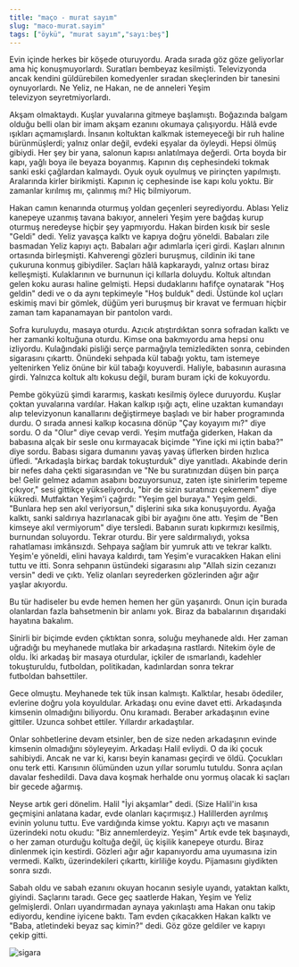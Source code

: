 ```yaml
---
title: "maço - murat sayım"
slug: "maco-murat.sayim"
tags: ["öykü", "murat sayım","sayı:beş"]
---
```



Evin içinde herkes bir köşede oturuyordu. Arada sırada göz göze
geliyorlar ama hiç konuşmuyorlardı. Suratları bembeyaz kesilmişti.
Televizyonda ancak kendini güldürebilen komedyenler sıradan skeçlerinden
bir tanesini oynuyorlardı. Ne Yeliz, ne Hakan, ne de anneleri Yeşim
televizyon seyretmiyorlardı.

Akşam olmaktaydı. Kuşlar yuvalarına gitmeye başlamıştı. Boğazında balgam
olduğu belli olan bir imam akşam ezanını okumaya çalışıyordu. Hâlâ evde
ışıkları açmamışlardı. İnsanın koltuktan kalkmak istemeyeceği bir ruh
haline bürünmüşlerdi; yalnız onlar değil, evdeki eşyalar da öyleydi.
Hepsi ölmüş gibiydi. Her şey bir yana, salonun kapısı anlatılmaya
değerdi. Orta boyda bir kapı, yağlı boya ile beyaza boyanmış. Kapının
dış cephesindeki tokmak sanki eski çağlardan kalmaydı. Oyuk oyuk oyulmuş
ve pirinçten yapılmıştı. Aralarında kirler birikmişti. Kapının iç
cephesinde ise kapı kolu yoktu. Bir zamanlar kırılmış mı, çalınmış mı?
Hiç bilmiyorum.

Hakan camın kenarında oturmuş yoldan geçenleri seyrediyordu. Ablası
Yeliz kanepeye uzanmış tavana bakıyor, anneleri Yeşim yere bağdaş kurup
oturmuş neredeyse hiçbir şey yapmıyordu. Hakan birden kısık bir sesle
"Geldi" dedi. Yeliz yavaşça kalktı ve kapıya doğru yöneldi. Babaları
zile basmadan Yeliz kapıyı açtı. Babaları ağır adımlarla içeri girdi.
Kaşları alnının ortasında birleşmişti. Kahverengi gözleri buruşmuş,
cildinin iki tane çukuruna konmuş gibiydiler. Saçları hâlâ kapkaraydı,
yalnız ortası biraz kelleşmişti. Kulaklarının ve burnunun içi kıllarla
doluydu. Koltuk altından gelen koku aurası haline gelmişti. Hepsi
dudaklarını hafifçe oynatarak "Hoş geldin" dedi ve o da aynı tepkimeyle
"Hoş bulduk" dedi. Üstünde kol uçları eskimiş mavi bir gömlek, düğüm
yeri buruşmuş bir kravat ve fermuarı hiçbir zaman tam kapanamayan bir
pantolon vardı.

Sofra kuruluydu, masaya oturdu. Azıcık atıştırdıktan sonra sofradan
kalktı ve her zamanki koltuğuna oturdu. Kimse ona bakmıyordu ama hepsi
onu izliyordu. Kulağındaki pisliği serçe parmağıyla temizledikten sonra,
cebinden sigarasını çıkarttı. Önündeki sehpada kül tabağı yoktu, tam
istemeye yeltenirken Yeliz önüne bir kül tabağı koyuverdi. Haliyle,
babasının aurasına girdi. Yalnızca koltuk altı kokusu değil, buram buram
içki de kokuyordu.

Pembe gökyüzü şimdi kararmış, kaskatı kesilmiş öylece duruyordu. Kuşlar
çoktan yuvalarına vardılar. Hakan kalkıp ışığı açtı, eline uzaktan
kumandayı alıp televizyonun kanallarını değiştirmeye başladı ve bir
haber programında durdu. O sırada annesi kalkıp kocasına dönüp "Çay
koyayım mı?" diye sordu. O da "Olur" diye cevap verdi. Yeşim mutfağa
giderken, Hakan da babasına alçak bir sesle onu kırmayacak biçimde "Yine
içki mi içtin baba?" diye sordu. Babası sigara dumanını yavaş yavaş
üflerken birden hızlıca üfledi. "Arkadaşla birkaç bardak tokuşturduk"
diye yanıtladı. Akabinde derin bir nefes daha çekti sigarasından ve "Ne
bu suratınızdan düşen bin parça be! Gelir gelmez adamın asabını
bozuyorsunuz, zaten işte sinirlerim tepeme çıkıyor," sesi gittikçe
yükseliyordu, "bir de sizin suratınızı çekemem" diye kükredi. Mutfaktan
Yeşim'i çağırdı: "Yeşim gel buraya." Yeşim geldi. "Bunlara hep sen akıl
veriyorsun," dişlerini sıka sıka konuşuyordu. Ayağa kalktı, sanki
saldırıya hazırlanacak gibi bir ayağını öne attı. Yeşim de "Ben kimseye
akıl vermiyorum" diye tersledi. Babanın suratı kıpkırmızı kesilmiş,
burnundan soluyordu. Tekrar oturdu. Bir yere saldırmalıydı, yoksa
rahatlaması imkânsızdı. Sehpaya sağlam bir yumruk attı ve tekrar kalktı.
Yeşim'e yöneldi, elini havaya kaldırdı, tam Yeşim'e vuracakken Hakan
elini tuttu ve itti. Sonra sehpanın üstündeki sigarasını alıp "Allah
sizin cezanızı versin" dedi ve çıktı. Yeliz olanları seyrederken
gözlerinden ağır ağır yaşlar akıyordu.

Bu tür hadiseler bu evde hemen hemen her gün yaşanırdı. Onun için burada
olanlardan fazla bahsetmenin bir anlamı yok. Biraz da babalarının
dışarıdaki hayatına bakalım.

Sinirli bir biçimde evden çıktıktan sonra, soluğu meyhanede aldı. Her
zaman uğradığı bu meyhanede mutlaka bir arkadaşına rastlardı. Nitekim
öyle de oldu. İki arkadaş bir masaya oturdular, içkiler de ısmarlandı,
kadehler tokuşturuldu, futboldan, politikadan, kadınlardan sonra tekrar
futboldan bahsettiler.

Gece olmuştu. Meyhanede tek tük insan kalmıştı. Kalktılar, hesabı
ödediler, evlerine doğru yola koyuldular. Arkadaşı onu evine davet etti.
Arkadaşında kimsenin olmadığını biliyordu. Onu kıramadı. Beraber
arkadaşının evine gittiler. Uzunca sohbet ettiler.
Yıllardır arkadaştılar.

Onlar sohbetlerine devam etsinler, ben de size neden arkadaşının evinde
kimsenin olmadığını söyleyeyim. Arkadaşı Halil evliydi. O da iki çocuk
sahibiydi. Ancak ne var ki, karısı beyin kanaması geçirdi ve öldü.
Çocukları onu terk etti. Karısının ölümünden uzun yıllar sorumlu
tutuldu. Sonra açılan davalar feshedildi. Dava dava koşmak herhalde onu
yormuş olacak ki saçları bir gecede ağarmış.

Neyse artık geri dönelim. Halil "İyi akşamlar" dedi. (Size Halil'in kısa
geçmişini anlatana kadar, evde olanları kaçırmışız.) Halillerden
ayrılmış evinin yolunu tuttu. Eve vardığında kimse yoktu. Kapıyı açtı ve
masanın üzerindeki notu okudu: "Biz annemlerdeyiz. Yeşim" Artık evde tek
başınaydı, o her zaman oturduğu koltuğa değil, üç kişilik kanepeye
oturdu. Biraz dinlenmek için kestirdi. Gözleri ağır ağır kapanıyordu ama
uyumasına izin vermedi. Kalktı, üzerindekileri çıkarttı, kirliliğe
koydu. Pijamasını giydikten sonra sızdı.

Sabah oldu ve sabah ezanını okuyan hocanın sesiyle uyandı, yataktan
kalktı, giyindi. Saçlarını taradı. Gece geç saatlerde Hakan, Yeşim ve
Yeliz gelmişlerdi. Onları uyandırmadan aynaya yakınlaştı ama Hakan onu
takip ediyordu, kendine iyicene baktı. Tam evden çıkacakken Hakan kalktı
ve "Baba, atletindeki beyaz saç kimin?" dedi. Göz göze geldiler ve
kapıyı çekip gitti.



![sigara](/img/sigara.jpg)

